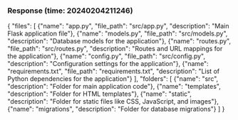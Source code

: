 ### Response (time: 20240204211246)

{
    "files": [
        {"name": "app.py", "file_path": "src/app.py", "description": "Main Flask application file"},
        {"name": "models.py", "file_path": "src/models.py", "description": "Database models for the application"},
        {"name": "routes.py", "file_path": "src/routes.py", "description": "Routes and URL mappings for the application"},
        {"name": "config.py", "file_path": "src/config.py", "description": "Configuration settings for the application"},
        {"name": "requirements.txt", "file_path": "requirements.txt", "description": "List of Python dependencies for the application"}
    ],
    "folders": [
        {"name": "src", "description": "Folder for main application code"},
        {"name": "templates", "description": "Folder for HTML templates"},
        {"name": "static", "description": "Folder for static files like CSS, JavaScript, and images"},
        {"name": "migrations", "description": "Folder for database migrations"}
    ]
}